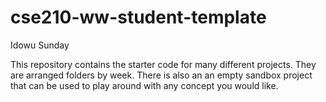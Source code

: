 # cse210-ww-student-template
Idowu Sunday

This repository contains the starter code for many different projects. They are arranged folders by week. There is also an an empty sandbox project that can be used to play around with any concept you would like.
